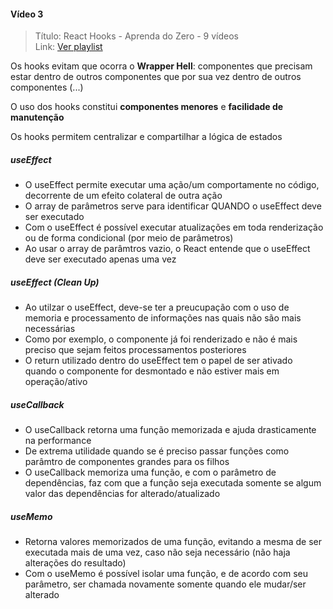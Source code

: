 #### Vídeo 3

> Título: React Hooks - Aprenda do Zero - 9 vídeos  </br>
> Link: [Ver playlist](https://www.youtube.com/watch?v=iO60sUu7KIA&list=PL-wbozzhFnqrJPUFxUlp5gpLfjxWvtNvu)

Os hooks evitam que ocorra o **Wrapper Hell**: componentes que precisam estar dentro de outros componentes que por sua vez dentro de outros componentes (...)

O uso dos hooks constitui **componentes menores** e **facilidade de manutenção**

Os hooks permitem centralizar e compartilhar a lógica de estados

##### useEffect

- O useEffect permite executar uma ação/um comportamente no código, decorrente de um efeito colateral de outra ação
- O array de parâmetros serve para identificar QUANDO o useEffect deve ser executado
- Com o useEffect é possível executar atualizações em toda renderização ou de forma condicional (por meio de parâmetros)
- Ao usar o array de parâmtros vazio, o React entende que o useEffect deve ser executado apenas uma vez

##### useEffect (Clean Up)

- Ao utilzar o useEffect, deve-se ter a preucupação com o uso de memoria e processamento de informações nas quais não são mais necessárias
- Como por exemplo, o componente já foi renderizado e não é mais preciso que sejam feitos processamentos posteriores
- O return utilizado dentro do useEffect tem o papel de ser ativado quando o componente for desmontado e não estiver mais em operação/ativo

##### useCallback

- O useCallback retorna uma função memorizada e ajuda drasticamente na performance
- De extrema utilidade quando se é preciso passar funções como parâmtro de componentes grandes para os filhos
- O useCallback memoriza uma função, e com o parâmetro de dependências, faz com que a função seja executada somente se algum valor das dependências for alterado/atualizado

##### useMemo

- Retorna valores memorizados de uma função, evitando a mesma de ser executada mais de uma vez, caso não seja necessário (não haja alterações do resultado)
- Com o useMemo é possível isolar uma função, e de acordo com seu parâmetro, ser chamada novamente somente quando ele mudar/ser alterado